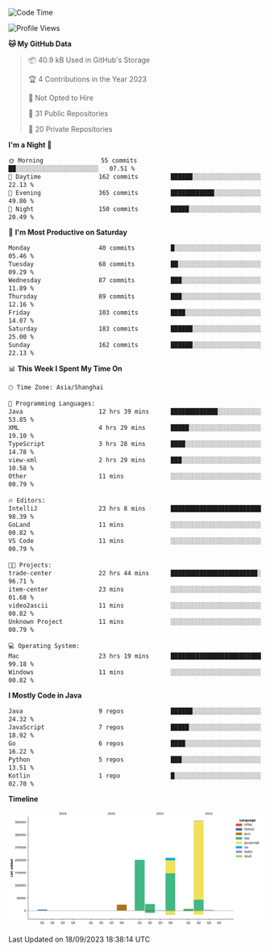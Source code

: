 <!--START_SECTION:waka-->
![Code Time](http://img.shields.io/badge/Code%20Time-2%2C066%20hrs%2037%20mins-blue)

![Profile Views](http://img.shields.io/badge/Profile%20Views-0-blue)

**🐱 My GitHub Data** 

> 📦 40.9 kB Used in GitHub's Storage 
 > 
> 🏆 4 Contributions in the Year 2023
 > 
> 🚫 Not Opted to Hire
 > 
> 📜 31 Public Repositories 
 > 
> 🔑 20 Private Repositories 
 > 
**I'm a Night 🦉** 

```text
🌞 Morning                55 commits          ██░░░░░░░░░░░░░░░░░░░░░░░   07.51 % 
🌆 Daytime                162 commits         ██████░░░░░░░░░░░░░░░░░░░   22.13 % 
🌃 Evening                365 commits         ████████████░░░░░░░░░░░░░   49.86 % 
🌙 Night                  150 commits         █████░░░░░░░░░░░░░░░░░░░░   20.49 % 
```
📅 **I'm Most Productive on Saturday** 

```text
Monday                   40 commits          █░░░░░░░░░░░░░░░░░░░░░░░░   05.46 % 
Tuesday                  68 commits          ██░░░░░░░░░░░░░░░░░░░░░░░   09.29 % 
Wednesday                87 commits          ███░░░░░░░░░░░░░░░░░░░░░░   11.89 % 
Thursday                 89 commits          ███░░░░░░░░░░░░░░░░░░░░░░   12.16 % 
Friday                   103 commits         ████░░░░░░░░░░░░░░░░░░░░░   14.07 % 
Saturday                 183 commits         ██████░░░░░░░░░░░░░░░░░░░   25.00 % 
Sunday                   162 commits         ██████░░░░░░░░░░░░░░░░░░░   22.13 % 
```


📊 **This Week I Spent My Time On** 

```text
🕑︎ Time Zone: Asia/Shanghai

💬 Programming Languages: 
Java                     12 hrs 39 mins      █████████████░░░░░░░░░░░░   53.85 % 
XML                      4 hrs 29 mins       █████░░░░░░░░░░░░░░░░░░░░   19.10 % 
TypeScript               3 hrs 28 mins       ████░░░░░░░░░░░░░░░░░░░░░   14.78 % 
view-xml                 2 hrs 29 mins       ███░░░░░░░░░░░░░░░░░░░░░░   10.58 % 
Other                    11 mins             ░░░░░░░░░░░░░░░░░░░░░░░░░   00.79 % 

🔥 Editors: 
IntelliJ                 23 hrs 8 mins       █████████████████████████   98.39 % 
GoLand                   11 mins             ░░░░░░░░░░░░░░░░░░░░░░░░░   00.82 % 
VS Code                  11 mins             ░░░░░░░░░░░░░░░░░░░░░░░░░   00.79 % 

🐱‍💻 Projects: 
trade-center             22 hrs 44 mins      ████████████████████████░   96.71 % 
item-center              23 mins             ░░░░░░░░░░░░░░░░░░░░░░░░░   01.68 % 
video2ascii              11 mins             ░░░░░░░░░░░░░░░░░░░░░░░░░   00.82 % 
Unknown Project          11 mins             ░░░░░░░░░░░░░░░░░░░░░░░░░   00.79 % 

💻 Operating System: 
Mac                      23 hrs 19 mins      █████████████████████████   99.18 % 
Windows                  11 mins             ░░░░░░░░░░░░░░░░░░░░░░░░░   00.82 % 
```

**I Mostly Code in Java** 

```text
Java                     9 repos             ██████░░░░░░░░░░░░░░░░░░░   24.32 % 
JavaScript               7 repos             █████░░░░░░░░░░░░░░░░░░░░   18.92 % 
Go                       6 repos             ████░░░░░░░░░░░░░░░░░░░░░   16.22 % 
Python                   5 repos             ███░░░░░░░░░░░░░░░░░░░░░░   13.51 % 
Kotlin                   1 repo              █░░░░░░░░░░░░░░░░░░░░░░░░   02.70 % 
```



**Timeline**

![Lines of Code chart](https://raw.githubusercontent.com/youtiaoguagua/youtiaoguagua/master/assets/bar_graph.png)


 Last Updated on 18/09/2023 18:38:14 UTC
<!--END_SECTION:waka-->
